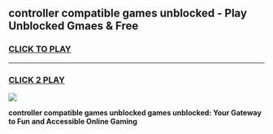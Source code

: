 
## controller compatible games unblocked - Play Unblocked Gmaes & Free
<h3>
<a href="https://news.freeplayer.one?title=controller_compatible_games_unblocked&ref=23F">CLICK TO PLAY</a></h3>
<hr>

<h3>
<a href="https://news.freeplayer.one?title=controller_compatible_games_unblocked&ref=23F">CLICK 2 PLAY</a>
  
</h3>

<a href="https://news.freeplayer.one?title=controller_compatible_games_unblocked&ref=23F/"><img src="https://clearcache.store/games.png"></a>


**controller compatible games unblocked games unblocked: Your Gateway to Fun and Accessible Online Gaming**
